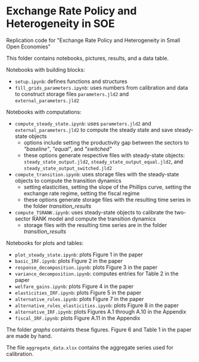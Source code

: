 # Exchange Rate Policy and Heterogeneity in SOE
 Replication code for "Exchange Rate Policy and Heterogeneity in Small Open Economies"

This folder contains notebooks, pictures, results, and a data table.

Notebooks with building blocks:
- `setup.ipynb`: defines functions and structures
- `fill_grids_parameters.ipynb`: uses numbers from calibration and data to construct storage files `parameters.jld2` and `external_parameters.jld2`

Notebooks with computations:
- `compute_steady_state.ipynb`: uses `parameters.jld2` and `external_parameters.jld2` to compute the steady state and save steady-state objects
    * options include setting the productivity gap between the sectors to *"baseline"*, *"equal"*, and *"switched"*
    * these options generate respective files with steady-state objects: `steady_state_output.jld2`, `steady_state_output_equal.jld2`, and `steady_state_output_switched.jld2`
- `compute_transition.ipynb`: uses storage files with the steady-state objects to compute the transition dynamics
    * setting elasticities, setting the slope of the Phillips curve, setting the exchange rate regime, setting the fiscal regime
    * these options generate storage files with the resulting time series in the folder *transition_results*
- `compute_TSRANK.ipynb`: uses steady-state objects to calibrate the two-sector RANK model and compute the transition dynamics
    * storage files with the resulting time series are in the folder *transition_results*

Notebooks for plots and tables:
- `plot_steady_state.ipynb`: plots Figure 1 in the paper
- `basic_IRF.ipynb`: plots Figure 2 in the paper
- `response_decomposition.ipynb`: plots Figure 3 in the paper
- `variance_decomposition.ipynb`: computes entries for Table 2 in the paper
- `welfare_gains.ipynb`: plots Figure 4 in the paper
- `elasticities_IRF.ipynb`: plots Figure 5 in the paper
- `alternative_rules.ipynb`: plots Figure 7 in the paper
- `alternative_rules_elasticities.ipynb`: plots Figure 8 in the paper
- `alternative_IRF.ipynb`: plots Figures A.1 through A.10 in the Appendix
- `fiscal_IRF.ipynb`: plots Figure A.11 in the Appendix

The folder *graphs* containts these figures. Figure 6 and Table 1 in the paper are made by hand.

The file `aggregate_data.xlsx` contains the aggregate series used for calibration.
